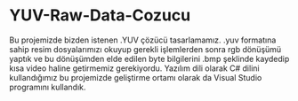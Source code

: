 # YUV-Raw-Data-Cozucu


Bu projemizde bizden istenen .YUV çözücü tasarlamamız. .yuv formatına sahip resim dosyalarımızı okuyup gerekli işlemlerden sonra rgb dönüşümü yaptık ve bu dönüşümden elde edilen byte bilgilerini .bmp şeklinde kaydedip kısa video haline getirmemiz gerekiyordu. Yazılım dili olarak C# dilini kullandığımız bu projemizde geliştirme ortamı olarak da Visual Studio programını kullandık.
